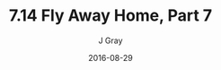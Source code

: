 ---
title: '7.14 Fly Away Home, Part 7'
alt: 'Mysteries of the Arcana'
date: '2016-08-29'
author: 'J Gray'
artist: 'Keira'
chapter: '7 Tales of the Arcana'
filler: false
---